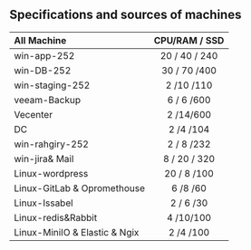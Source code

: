 ## Specifications and sources of machines

|All Machine     | CPU/RAM / SSD  | 
|:-------- | :------:|
|win-app-252      | 20 / 40 / 240 |
|win-DB-252      | 30 / 70 /400 |
|win-staging-252      | 2 /10 /110  |
|veeam-Backup      |6 / 6 /600 |
|Vecenter      | 2 /14/600  |
|DC      |2 /4 /104 |
|win-rahgiry-252      | 2 / 8 /232 |
|win-jira& Mail      | 8 / 20 / 320 |
|Linux-wordpress      | 20 / 8 /100 |
|Linux-GitLab & Opromethouse     | 6 /8 /60  |
|Linux-Issabel     |2 / 6 /30 |
|Linux-redis&Rabbit      | 4 /10/100  |
|Linux-MiniIO & Elastic & Ngix      |2 /4 /100 |
